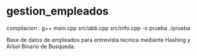 # gestion_empleados
compilacion : 
  g++ main.cpp src/abb.cpp src/info.cpp -o prueba
  ./prueba
  
Base de datos de empleados para entrevista tecnica mediante Hashing y Arbol Binario de Busqueda.
